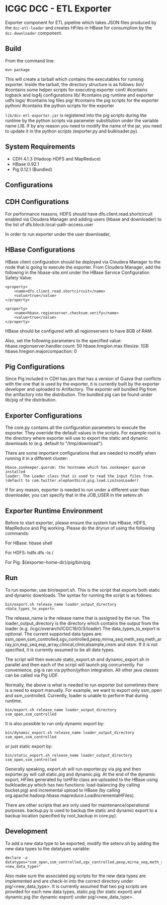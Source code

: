 ICGC DCC - ETL Exporter
===

Exporter component for ETL pipeline which takes JSON files produced by the `dcc-etl-loader` and creates HFiles in HBase for consumption by the `dcc-downloader` component.

Build
---

From the command line:

	mvn package

This will create a tarball which contains the executables for running exporter. Inside the tarball, the directory structure is as follows:
	bin/       #contains some helper scripts for executing exporter
	conf/      #contains logback and log4j configurations
	lib/       #contains pig runtime and exporter udfs
	logs/      #contains log files
	pig/       #contains the pig scripts for the exporter
	python/    #contains the python scripts for the exporter

`lib/dcc-etl-exporter.jar` is registered into the pig scripts during the runtime by the python scripts via parameter substitution under the variable name LIB. If by any reason you need to modify the name of the jar, you need to update it in the python scripts (exporter.py and bulkloader.py).

System Requirements
---
- CDH 4.1.3 (Hadoop HDFS and MapReduce)
- HBase 0.92.1
- Pig 0.12.1 (Bundled)

Configurations
---

CDH Configurations
----
For performance reasons, HDFS should have dfs.client.read.shortcircuit enabled via Cloudera Manager and adding users (hbase and downloader) to the list of dfs.block.local-path-access.user

In order to run exporter under the user downloader, 

HBase Configurations
----

HBase client configuration should be deployed via Cloudera Manager to the node that is going to execute the exporter. 
From Cloudera Manager, add the following in the hbase-site.xml under the HBase Service Configuration Safety Valve:

	<property>
		<name>dfs.client.read.shortcircuit</name>
		<value>true</value>
	</property>
	
	<property>
		<name>hbase.regionserver.checksum.verify</name>
		<value>true</value>
	</property>

HBase should be configured with all regionservers to have 8GB of RAM.

Also, set the following parameters to the specified value:
	hbase.regionserver.handler.count: 50
	hbase.hregion.max.filesize: 1GB
	hbase.hregion.majorcompaction: 0

Pig Configurations
----
Since Pig included in CDH has jars that has a version of Guava that conflicts with the one that is used by the exporter, it is currently built by the exporter developer and uploaded to Artifactory. The exporter will bundled Pig from the artifactory into the distribution. The bundled pig can be found under lib/pig of the distribution. 

Exporter Configurations
----
The core.py contains all the configuration parameters to execute the exporter. They override the default values in the scripts. For example root is the directory where exporter will use to export the static and dynamic downloads to (e.g. default to "/tmp/download"). 

There are some important configurations that are needed to modify when running it in a different cluster:

	hbase.zookeeper.quorum: the hostname which has zookeeper quorum installed
	loader: The Loader class that is used to read the input files from. (default to com.twitter.elephantbird.pig.load.LzoJsonLoader)

If for any reason, exporter is needed to run under a different user than downloader, you can specify that in the JOB_USER in the setenv.sh

Exporter Runtime Environment
--- 
Before to start exporter, please ensure the system has HBase, HDFS, MapReduce and Pig working. Please do the dryrun of using the following commands:

For HBase: 
	hbase shell

For HDFS:
	hdfs dfs -ls /

For Pig:
	${exporter-home-dir}/pig/bin/pig

Run
---
To run exporter, use bin/export.sh. This is the script that exports both static and dynamic downloads. The syntax for running the script is as follows:

	bin/export.sh release_name loader_output_directory <data_types_to_export>

The release_name is the release name that is assigned by the run.
The loader_output_directory is the directory which contains the output from the loader (e.g. /icgc/overarch/ICGC18/0/3/loader)
The data_types_to_export is optional. The current supported data types are: ssm_open,ssm_controlled,sgv_controlled,pexp,mirna_seq,meth_seq,meth_array,jcn,exp_seq,exp_array,clinical,clinicalsample,cnsm and stsm. If it is not specified, it is currently assumed to be all data types.

The script will then execute static_export.sh and dynamic_export.sh in parallel and then each of the script will launch pig concurrently. For convenience, pig is ran via python/jython integration. All other java classes can be called via Pig UDF. 

Normally, the above is what is needed to run exporter but sometimes there is a need to export manually. For example, we want to export only ssm_open and ssm_controlled. Currently, loader is unable to perform that during runtime. 

	bin/export.sh release_name loader_output_directory ssm_open,ssm_controlled

It is also possible to run only dynamic export by:

	bin/dynamic_export.sh release_name loader_output_directory ssm_open,ssm_controlled

or just static export by:

	bin/static_export.sh release_name loader_output_directory ssm_open,ssm_controlled

Generally speaking, export.sh will run exporter.py via pig and then exporter.py will call static.pig and dynamic.pig. At the end of the dynamic export, HFiles generated by toHFile class are uploaded to the HBase using bulkloader.py which has two functions: load-balancing (by calling bucket.pig) and incremental upload to HBase (by calling org.apache.hadoop.hbase.mapreduce.LoadIncrementalHFiles). 

There are other scripts that are only used for maintenance/operational purposes. backup.py is used to backup the static and dynamic export to a backup location (specified by root_backup in core.py).

Development
---
To add a new data type to be exported, modify the setenv.sh by adding the new data types to the datatypes variable:

	declare -a datatypes="ssm_open,ssm_controlled,sgv_controlled,pexp,mirna_seq,meth_seq,meth_array,jcn,exp_seq,exp_array,clinical,clinicalsample,cnsm,stsm,<new_data_type>"

Also make sure the associated pig scripts for the new data types are implemented and are check-in into the correct directory under pig/<new_data_type>. It is currently assumed that two pig scripts are provided for each new data types, static.pig (for static export) and dynamic.pig (for dynamic export) under pig/<new_data_type>.

